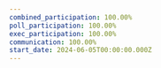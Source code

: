 ```yaml
---
combined_participation: 100.00%
poll_participation: 100.00%
exec_participation: 100.00%
communication: 100.00%
start_date: 2024-06-05T00:00:00.000Z
---
```


